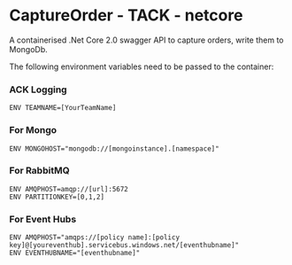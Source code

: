 # CaptureOrder - TACK - netcore

A containerised .Net Core 2.0 swagger API to capture orders, write them to MongoDb.

The following environment variables need to be passed to the container:

### ACK Logging
```
ENV TEAMNAME=[YourTeamName]
```
### For Mongo
```
ENV MONGOHOST="mongodb://[mongoinstance].[namespace]"
```

### For RabbitMQ
```
ENV AMQPHOST=amqp://[url]:5672
ENV PARTITIONKEY=[0,1,2]
```
### For Event Hubs
```
ENV AMQPHOST="amqps://[policy name]:[policy key]@[youreventhub].servicebus.windows.net/[eventhubname]"
ENV EVENTHUBNAME="[eventhubname]"